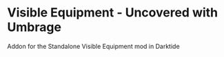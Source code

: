 # Visible Equipment - Uncovered with Umbrage
Addon for the Standalone Visible Equipment mod in Darktide
